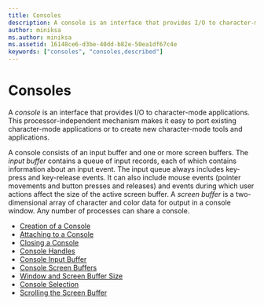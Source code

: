 ```yaml
---
title: Consoles
description: A console is an interface that provides I/O to character-mode applications. This processor-independent mechanism makes it easy to port existing character-mode applications or to create new character-mode tools and applications.
author: miniksa
ms.author: miniksa
ms.assetid: 16148ce6-d3be-40dd-b82e-50ea1df67c4e
keywords: ["consoles", "consoles,described"]
---
```


# Consoles


A *console* is an interface that provides I/O to character-mode applications. This processor-independent mechanism makes it easy to port existing character-mode applications or to create new character-mode tools and applications.

A console consists of an input buffer and one or more screen buffers. The *input buffer* contains a queue of input records, each of which contains information about an input event. The input queue always includes key-press and key-release events. It can also include mouse events (pointer movements and button presses and releases) and events during which user actions affect the size of the active screen buffer. A *screen buffer* is a two-dimensional array of character and color data for output in a console window. Any number of processes can share a console.

-   [Creation of a Console](creation-of-a-console.md)
-   [Attaching to a Console](attaching-to-a-console.md)
-   [Closing a Console](closing-a-console.md)
-   [Console Handles](console-handles.md)
-   [Console Input Buffer](console-input-buffer.md)
-   [Console Screen Buffers](console-screen-buffers.md)
-   [Window and Screen Buffer Size](window-and-screen-buffer-size.md)
-   [Console Selection](console-selection.md)
-   [Scrolling the Screen Buffer](scrolling-the-screen-buffer.md)

 

 




